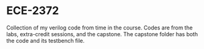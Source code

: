 # ECE-2372

Collection of my verilog code from time in the course.
Codes are from the labs, extra-credit sessions, and the capstone.
The capstone folder has both the code and its testbench file.
